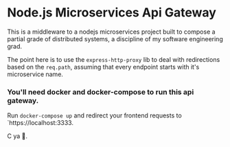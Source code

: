 # Node.js Microservices Api Gateway

This is a middleware to a nodejs microservices project built to compose a partial grade of distributed systems, a discipline of my software engineering grad.

The point here is to use the `express-http-proxy` lib to deal with redirections based on the `req.path`, assuming that every endpoint starts with it's microservice name.

### You'll need docker and docker-compose to run this api gateway.

Run `docker-compose up` and redirect your frontend requests to `https://localhost:3333.

C ya 👋.